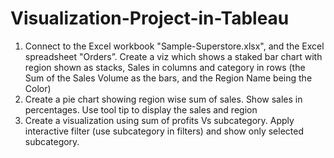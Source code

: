 # Visualization-Project-in-Tableau

1. Connect to the Excel workbook &quot;Sample-Superstore.xlsx&quot;, and the Excel spreadsheet
&quot;Orders”. Create a viz which shows a staked bar chart with region shown as stacks, Sales in
columns and category in rows (the Sum of the Sales Volume as the bars, and the Region
Name being the Color)
2. Create a pie chart showing region wise sum of sales. Show sales in percentages. Use tool tip
to display the sales and region
3. Create a visualization using sum of profits Vs subcategory. Apply interactive filter (use
subcategory in filters) and show only selected subcategory.
